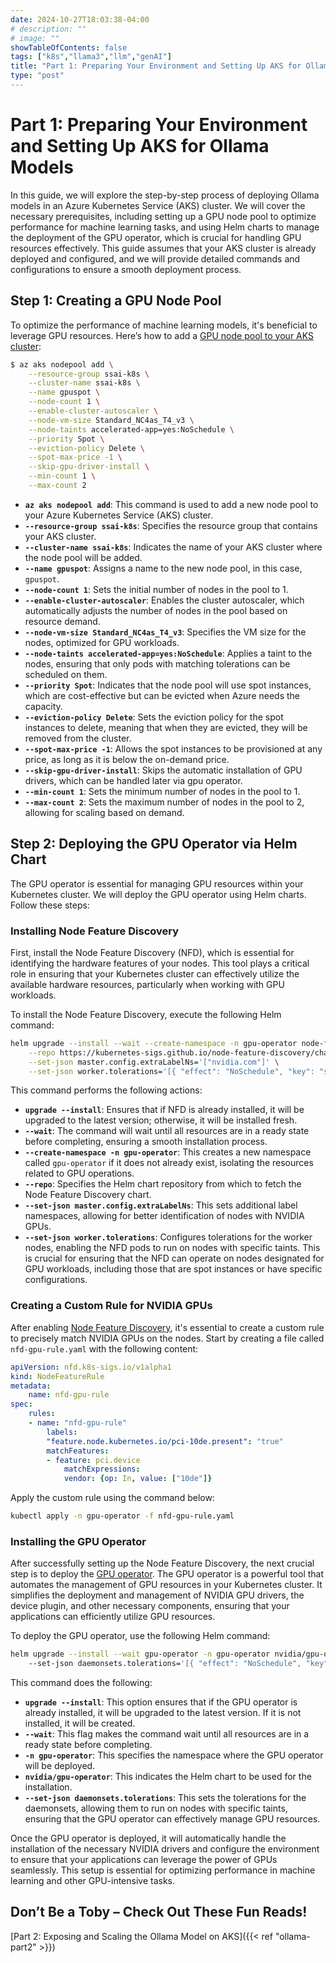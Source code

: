 ```yaml
---
date: 2024-10-27T18:03:38-04:00
# description: ""
# image: ""
showTableOfContents: false
tags: ["k8s","llama3","llm","genAI"]
title: "Part 1: Preparing Your Environment and Setting Up AKS for Ollama Models"
type: "post"
---
```


# Part 1: Preparing Your Environment and Setting Up AKS for Ollama Models

In this guide, we will explore the step-by-step process of deploying Ollama models in an Azure Kubernetes Service (AKS) cluster. We will cover the necessary prerequisites, including setting up a GPU node pool to optimize performance for machine learning tasks, and using Helm charts to manage the deployment of the GPU operator, which is crucial for handling GPU resources effectively. This guide assumes that your AKS cluster is already deployed and configured, and we will provide detailed commands and configurations to ensure a smooth deployment process.

## Step 1: Creating a GPU Node Pool

To optimize the performance of machine learning models, it's beneficial to leverage GPU resources. Here’s how to add a [GPU node pool to your AKS cluster](https://learn.microsoft.com/en-us/azure/aks/spot-node-pool):

```bash
$ az aks nodepool add \
    --resource-group ssai-k8s \
    --cluster-name ssai-k8s \
    --name gpuspot \
    --node-count 1 \
    --enable-cluster-autoscaler \
    --node-vm-size Standard_NC4as_T4_v3 \
    --node-taints accelerated-app=yes:NoSchedule \
    --priority Spot \
    --eviction-policy Delete \
    --spot-max-price -1 \
    --skip-gpu-driver-install \
    --min-count 1 \
    --max-count 2
```
- **`az aks nodepool add`**: This command is used to add a new node pool to your Azure Kubernetes Service (AKS) cluster.
- **`--resource-group ssai-k8s`**: Specifies the resource group that contains your AKS cluster.
- **`--cluster-name ssai-k8s`**: Indicates the name of your AKS cluster where the node pool will be added.
- **`--name gpuspot`**: Assigns a name to the new node pool, in this case, `gpuspot`.
- **`--node-count 1`**: Sets the initial number of nodes in the pool to 1.
- **`--enable-cluster-autoscaler`**: Enables the cluster autoscaler, which automatically adjusts the number of nodes in the pool based on resource demand.
- **`--node-vm-size Standard_NC4as_T4_v3`**: Specifies the VM size for the nodes, optimized for GPU workloads.
- **`--node-taints accelerated-app=yes:NoSchedule`**: Applies a taint to the nodes, ensuring that only pods with matching tolerations can be scheduled on them.
- **`--priority Spot`**: Indicates that the node pool will use spot instances, which are cost-effective but can be evicted when Azure needs the capacity.
- **`--eviction-policy Delete`**: Sets the eviction policy for the spot instances to delete, meaning that when they are evicted, they will be removed from the cluster.
- **`--spot-max-price -1`**: Allows the spot instances to be provisioned at any price, as long as it is below the on-demand price.
- **`--skip-gpu-driver-install`**: Skips the automatic installation of GPU drivers, which can be handled later via gpu operator.
- **`--min-count 1`**: Sets the minimum number of nodes in the pool to 1.
- **`--max-count 2`**: Sets the maximum number of nodes in the pool to 2, allowing for scaling based on demand.


## Step 2: Deploying the GPU Operator via Helm Chart

The GPU operator is essential for managing GPU resources within your Kubernetes cluster. We will deploy the GPU operator using Helm charts. Follow these steps:

### Installing Node Feature Discovery

First, install the Node Feature Discovery (NFD), which is essential for identifying the hardware features of your nodes. This tool plays a critical role in ensuring that your Kubernetes cluster can effectively utilize the available hardware resources, particularly when working with GPU workloads.

To install the Node Feature Discovery, execute the following Helm command:

```bash
helm upgrade --install --wait --create-namespace -n gpu-operator node-feature-discovery node-feature-discovery \
    --repo https://kubernetes-sigs.github.io/node-feature-discovery/charts \
    --set-json master.config.extraLabelNs='["nvidia.com"]' \
    --set-json worker.tolerations='[{ "effect": "NoSchedule", "key": "sku", "operator": "Equal", "value": "gpu"}, { "effect": "NoSchedule", "key": "kubernetes.azure.com/scalesetpriority", "value":"spot", "operator": "Equal"}, { "effect": "NoSchedule", "key": "mig", "value":"notReady", "operator": "Equal"}]'
```

This command performs the following actions:
- **`upgrade --install`**: Ensures that if NFD is already installed, it will be upgraded to the latest version; otherwise, it will be installed fresh.
- **`--wait`**: The command will wait until all resources are in a ready state before completing, ensuring a smooth installation process.
- **`--create-namespace -n gpu-operator`**: This creates a new namespace called `gpu-operator` if it does not already exist, isolating the resources related to GPU operations.
- **`--repo`**: Specifies the Helm chart repository from which to fetch the Node Feature Discovery chart.
- **`--set-json master.config.extraLabelNs`**: This sets additional label namespaces, allowing for better identification of nodes with NVIDIA GPUs.
- **`--set-json worker.tolerations`**: Configures tolerations for the worker nodes, enabling the NFD pods to run on nodes with specific taints. This is crucial for ensuring that the NFD can operate on nodes designated for GPU workloads, including those that are spot instances or have specific configurations.


### Creating a Custom Rule for NVIDIA GPUs

After enabling [Node Feature Discovery](https://artifacthub.io/packages/helm/node-feature-discovery/node-feature-discovery?modal=install), it's essential to create a custom rule to precisely match NVIDIA GPUs on the nodes. Start by creating a file called `nfd-gpu-rule.yaml` with the following content:	

```yaml
apiVersion: nfd.k8s-sigs.io/v1alpha1
kind: NodeFeatureRule
metadata:
    name: nfd-gpu-rule
spec:
    rules:
    - name: "nfd-gpu-rule"
        labels:
        "feature.node.kubernetes.io/pci-10de.present": "true"
        matchFeatures:
        - feature: pci.device
            matchExpressions:
            vendor: {op: In, value: ["10de"]}
```

Apply the custom rule using the command below:

```bash
kubectl apply -n gpu-operator -f nfd-gpu-rule.yaml
```

### Installing the GPU Operator

After successfully setting up the Node Feature Discovery, the next crucial step is to deploy the [GPU operator](https://github.com/NVIDIA/gpu-operator/tree/main). The GPU operator is a powerful tool that automates the management of GPU resources in your Kubernetes cluster. It simplifies the deployment and management of NVIDIA GPU drivers, the device plugin, and other necessary components, ensuring that your applications can efficiently utilize GPU resources.

To deploy the GPU operator, use the following Helm command:

```bash
helm upgrade --install --wait gpu-operator -n gpu-operator nvidia/gpu-operator \  
    --set-json daemonsets.tolerations='[{ "effect": "NoSchedule", "key": "sku", "operator": "Equal", "value": "gpu"}]'
```

This command does the following:
- **`upgrade --install`**: This option ensures that if the GPU operator is already installed, it will be upgraded to the latest version. If it is not installed, it will be created.
- **`--wait`**: This flag makes the command wait until all resources are in a ready state before completing.
- **`-n gpu-operator`**: This specifies the namespace where the GPU operator will be deployed.
- **`nvidia/gpu-operator`**: This indicates the Helm chart to be used for the installation.
- **`--set-json daemonsets.tolerations`**: This sets the tolerations for the daemonsets, allowing them to run on nodes with specific taints, ensuring that the GPU operator can effectively manage GPU resources.

Once the GPU operator is deployed, it will automatically handle the installation of the necessary NVIDIA drivers and configure the environment to ensure that your applications can leverage the power of GPUs seamlessly. This setup is essential for optimizing performance in machine learning and other GPU-intensive tasks.

## Don’t Be a Toby – Check Out These Fun Reads!

[Part 2: Exposing and Scaling the Ollama Model on AKS]({{< ref "ollama-part2" >}})
